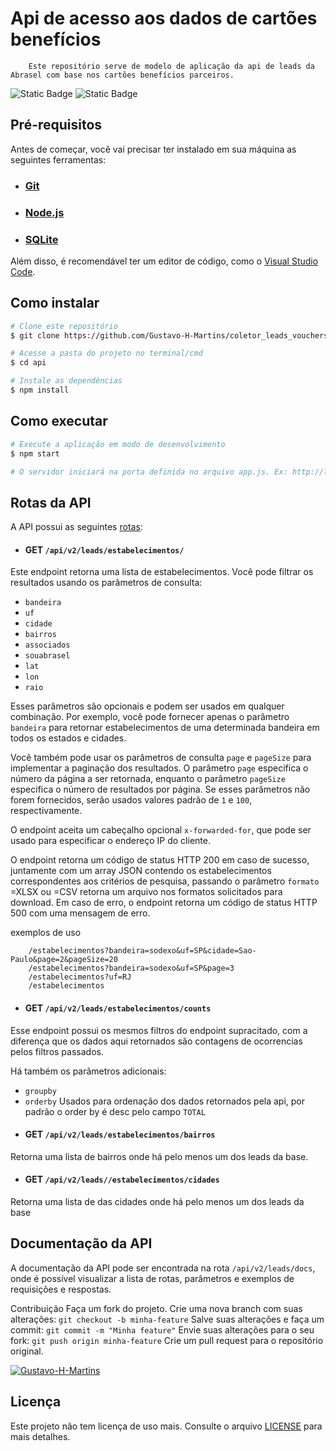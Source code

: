 # Api de acesso aos dados de cartões benefícios
        Este repositório serve de modelo de aplicação da api de leads da Abrasel com base nos cartões benefícios parceiros.
![Static Badge](https://img.shields.io/badge/Desenvolvimento_-0.1.2-red)  ![Static Badge](https://img.shields.io/badge/Producao_-0.1.0-green) 
## Pré-requisitos

Antes de começar, você vai precisar ter instalado em sua máquina as seguintes ferramentas:

* ### [Git](https://git-scm.com/)
* ### [Node.js](https://nodejs.org/en/)
* ### [SQLite](https://www.npmjs.com/package/sqlite3)

Além disso, é recomendável ter um editor de código, como o [Visual Studio Code](https://code.visualstudio.com/).

## Como instalar
```bash
# Clone este repositório
$ git clone https://github.com/Gustavo-H-Martins/coletor_leads_vouchers/tree/master/app

# Acesse a pasta do projeto no terminal/cmd
$ cd api

# Instale as dependências
$ npm install
```

## Como executar

```bash
# Execute a aplicação em modo de desenvolvimento
$ npm start

# O servidor iniciará na porta definida no arquivo app.js. Ex: http://localhost:3000
```

## Rotas da API
A API possui as seguintes [rotas](./routes/leads.js):

* #### GET `/api/v2/leads/estabelecimentos/` 
Este endpoint retorna uma lista de estabelecimentos. Você pode filtrar os resultados usando os parâmetros de consulta: 
- `bandeira` 
- `uf`
- `cidade` 
- `bairros` 
- `associados`
- `souabrasel`
- `lat`
- `lon`
- `raio`


Esses parâmetros são opcionais e podem ser usados em qualquer combinação. Por exemplo, você pode fornecer apenas o parâmetro `bandeira` para retornar estabelecimentos de uma determinada bandeira em todos os estados e cidades.

Você também pode usar os parâmetros de consulta `page` e `pageSize` para implementar a paginação dos resultados. O parâmetro `page` especifica o número da página a ser retornada, enquanto o parâmetro `pageSize` especifica o número de resultados por página. Se esses parâmetros não forem fornecidos, serão usados valores padrão de `1` e `100`, respectivamente.

O endpoint aceita um cabeçalho opcional `x-forwarded-for`, que pode ser usado para especificar o endereço IP do cliente.

O endpoint retorna um código de status HTTP 200 em caso de sucesso, juntamente com um array JSON contendo os estabelecimentos correspondentes aos critérios de pesquisa, passando o parâmetro `formato` =XLSX ou =CSV retorna um arquivo nos formatos solicitados para download. Em caso de erro, o endpoint retorna um código de status HTTP 500 com uma mensagem de erro.

exemplos de uso

        /estabelecimentos?bandeira=sodexo&uf=SP&cidade=Sao-Paulo&page=2&pageSize=20
        /estabelecimentos?bandeira=sodexo&uf=SP&page=3
        /estabelecimentos?uf=RJ
        /estabelecimentos
* #### GET `/api/v2/leads/estabelecimentos/counts` 
Esse endpoint possui os mesmos filtros do endpoint supracitado, com a diferença que os dados aqui retornados são contagens de ocorrencias pelos filtros passados.

Há também os parâmetros adicionais:
- `groupby`
- `orderby`
Usados para ordenação dos dados retornados pela api, por padrão o order by é desc pelo campo `TOTAL`

* #### GET `/api/v2/leads/estabelecimentos/bairros`
Retorna uma lista de bairros onde há pelo menos um dos leads da base.
* #### GET `/api/v2/leads//estabelecimentos/cidades`
Retorna uma lista de das cidades onde há pelo menos um dos leads da base


## Documentação da API
A documentação da API pode ser encontrada na rota `/api/v2/leads/docs`, onde é possível visualizar a lista de rotas, parâmetros e exemplos de requisições e respostas.

Contribuição
Faça um fork do projeto.
Crie uma nova branch com suas alterações: `git checkout -b minha-feature`
Salve suas alterações e faça um commit: `git commit -m "Minha feature"`
Envie suas alterações para o seu fork: `git push origin minha-feature`
Crie um pull request para o repositório original.

[![Gustavo-H-Martins](https://github-readme-stats.vercel.app/api?username=Gustavo-H-Martins&show_icons=true&theme=radical)](https://github.com/Gustavo-H-Martins)
## Licença
Este projeto não tem licença de uso mais. Consulte o arquivo [LICENSE](./licence) para mais detalhes.
